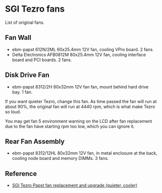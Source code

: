 SGI Tezro fans
==============

List of original fans.

Fan Wall
--------
- ebm-papst 612N/2ML 60x25.4mm 12V fan, cooling VPro board. 2 fans.
- Delta Electronics AFB0812M 80x25.4mm 12V fan, cooling interface board and PCI boards. 2 fans.

Disk Drive Fan
--------------
- ebm-papst 8312/2H 80x32mm 12V fan fan, mount behind hard drive bay. 1 fan.

If you want quieter Tezro, change this fan. As time passed the fan will run at about 90%,
the original fan will run at 4440 rpm, which is what make Tezro so loud.

You may get fan 5 environment warning on the LCD after fan replacement due to the fan have starting rpm too low, which you can ignore it.

Rear Fan Assembly
-----------------
- ebm-papst 8312/12HL 80x32mm 12V fan, in metal enclosure at the back, cooling node board and memory DIMMs. 3 fans.

Reference
---------
- [SGI Tezro Papst fan replacement and upgrade (quieter, cooler)](https://forums.sgi.sh/index.php?threads/sgi-tezro-papst-fan-replacement-and-upgrade-quieter-cooler.1106/)
